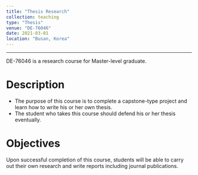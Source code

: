 ```yaml
---
title: "Thesis Research"
collection: teaching
type: "Thesis"
venue: "DE-76046" 
date: 2021-03-01
location: "Busan, Korea"
---
```

---

DE-76046 is a research course for Master-level graduate.

Description
======
+ The purpose of this course is to complete a capstone-type project
and learn how to write his or her own thesis.
+ The student who takes this course should defend his or her thesis eventually.

Objectives 
======
Upon successful completion of this course, students will be able to
carry out their own research and write reports including journal publications.

